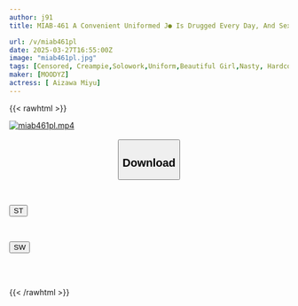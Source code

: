```yaml
---
author: j91
title: MIAB-461 A Convenient Uniformed J● Is Drugged Every Day, And Sex Education Is Given To Drive Her To A Half-crying Orgasm By Repeatedly Cumming Inside Her... After School, At A Love Hotel. Aizawa Miyu

url: /v/miab461pl
date: 2025-03-27T16:55:00Z
image: "miab461pl.jpg"
tags: [Censored, Creampie,Solowork,Uniform,Beautiful Girl,Nasty, Hardcore,School Swimsuit	]
maker: [MOODYZ]
actress: [ Aizawa Miyu]
---
```



{{< rawhtml >}}

<div class="video" data-videoid="mDdwxPzke2Hb4wp">
    <a href="javascript:;">
        <img src="/v/miab461pl/miab461pl.jpg" width="WIDTH" height="HEIGHT" alt="miab461pl.mp4" loading="lazy">
    </a>
</div>

<script type="text/javascript" src="https://j91.asia/asset/on-demand-st.js"></script>

<br>
  <link rel="stylesheet" href="https://j91.asia/asset/bs5.css">
  
  <center>
  <button class="btn btn-primary" type="button" data-bs-toggle="collapse" data-bs-target=".multi-collapse" aria-expanded="false" aria-controls="multiCollapseExample1 multiCollapseExample2"><h2>Download</h2></button></center>
</p>
<div class="row">
  <div class="col">
    <div class="collapse multi-collapse" id="multiCollapseExample1">
      <div class="card card-body">
	      	      <br>
<div class="buttons">  
<p><a href="/v/miab461pl/st.html" target="_blank"><button class="btn-hover color-3"><i class="fa fa-download"></i> ST</button></a></p></div>
    </div>
  </div>
</div>
  <div class="col">
    <div class="collapse multi-collapse" id="multiCollapseExample2">
      <div class="card card-body">
	      <br>
<div class="buttons">
<p><a href="/v/miab461pl/sw.html" target="_blank"><button class="btn-hover color-2"><i class="fa fa-download"></i> SW</button></a></p></div>
<br><br>
      </div>
    </div>
  </div>
</div>

{{< /rawhtml >}}